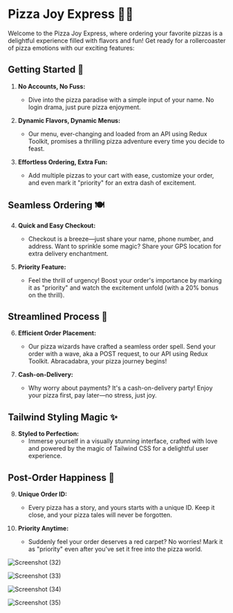 # Pizza Joy Express 🍕😊

Welcome to the Pizza Joy Express, where ordering your favorite pizzas is a delightful experience filled with flavors and fun! Get ready for a rollercoaster of pizza emotions with our exciting features:

## Getting Started 🚀

1. **No Accounts, No Fuss:**
   - Dive into the pizza paradise with a simple input of your name. No login drama, just pure pizza enjoyment.

2. **Dynamic Flavors, Dynamic Menus:**
   - Our menu, ever-changing and loaded from an API using Redux Toolkit, promises a thrilling pizza adventure every time you decide to feast.

3. **Effortless Ordering, Extra Fun:**
   - Add multiple pizzas to your cart with ease, customize your order, and even mark it "priority" for an extra dash of excitement.

## Seamless Ordering 🍽️

4. **Quick and Easy Checkout:**
   - Checkout is a breeze—just share your name, phone number, and address. Want to sprinkle some magic? Share your GPS location for extra delivery enchantment.

5. **Priority Feature:**
   - Feel the thrill of urgency! Boost your order's importance by marking it as "priority" and watch the excitement unfold (with a 20% bonus on the thrill).

## Streamlined Process 🚄

6. **Efficient Order Placement:**
   - Our pizza wizards have crafted a seamless order spell. Send your order with a wave, aka a POST request, to our API using Redux Toolkit. Abracadabra, your pizza journey begins!

7. **Cash-on-Delivery:**
   - Why worry about payments? It's a cash-on-delivery party! Enjoy your pizza first, pay later—no stress, just joy.

## Tailwind Styling Magic ✨

8. **Styled to Perfection:**
   - Immerse yourself in a visually stunning interface, crafted with love and powered by the magic of Tailwind CSS for a delightful user experience.

## Post-Order Happiness 🌈

9. **Unique Order ID:**
   - Every pizza has a story, and yours starts with a unique ID. Keep it close, and your pizza tales will never be forgotten.

10. **Priority Anytime:**
    - Suddenly feel your order deserves a red carpet? No worries! Mark it as "priority" even after you've set it free into the pizza world.



![Screenshot (32)](https://github.com/Ahmed-hessen/pizza-restaurant/assets/128532764/fee75b47-cd73-49e6-a5d5-6344bc28526f)




![Screenshot (33)](https://github.com/Ahmed-hessen/pizza-restaurant/assets/128532764/4abda1e8-c881-483b-a496-eb96e4369070)




![Screenshot (34)](https://github.com/Ahmed-hessen/pizza-restaurant/assets/128532764/ef59dcb4-c409-49c7-a204-b04a8b83f2b1)



![Screenshot (35)](https://github.com/Ahmed-hessen/pizza-restaurant/assets/128532764/408b3a01-bbf9-4487-9fa8-eb31612ffd21)



